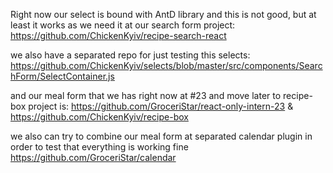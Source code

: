 Right now our select is bound with AntD library
and this is not good, but at least it works as we need it at our search form project: https://github.com/ChickenKyiv/recipe-search-react

we also have a separated repo for just testing this selects: https://github.com/ChickenKyiv/selects/blob/master/src/components/SearchForm/SelectContainer.js

and our meal form that we has right now at #23 and move later to recipe-box project is: https://github.com/GroceriStar/react-only-intern-23 & https://github.com/ChickenKyiv/recipe-box


we also can try to combine our meal form at separated calendar plugin in order to test that everything is working fine https://github.com/GroceriStar/calendar


<!---

[![npm version](https://badge.fury.io/js/%40groceristar%2Fgrocery-component.svg)](https://badge.fury.io/js/%40groceristar%2Fgrocery-component)

example how i use list:

```
// this is an ingredient for list
import React, { Component, Fragment } from 'react';

import List from './List/DefaultList'
or import from separated module via npm logic...

const IngredientsList = ({ ingredients, title }) => (

  <Fragment>
    <h2>{title}</h2>
    <DefaultList items={ingredients} />
  </Fragment>

);
```

 - for creating build run 'yarn clean && yarn build'
 - tests, lint, coverage is not working at this moment

---

-->


<!---
эта часть для курса, пока на нее забей.

https://medium.com/@Powderham/sharing-react-components-between-separate-projects-self-hosting-with-git-installing-with-yarn-npm-d3275b64239c
https://babeljs.io/docs/en/babel-preset-react
https://www.useloom.com/share/e5f01b62ff2441b9a60659cb3b2caa74

https://drive.google.com/file/d/1-X1I04sM4zKS0zqb_zbxC8HMv0ve2a42/view

https://drive.google.com/file/d/1N7RFOWRimN1tjVWh5JuFsTYAghvsmKzy/view

https://drive.google.com/file/d/1sqwIJOedsayeZ3lIq9j1_u_xCmDmYXw9/view

https://drive.google.com/file/d/15c0UwInohN9kb9mj4UM9hE3c-LwGKkXv/view

https://github.com/GroceriStar/es6-package/blob/master/package.json

https://rollupjs.org/guide/en#babel

https://github.com/GroceriStar/grocery-react-component/blob/master/package.json

https://medium.freecodecamp.org/how-to-make-a-beautiful-tiny-npm-package-and-publish-it-2881d4307f78

https://codeburst.io/how-to-create-and-publish-your-first-node-js-module-444e7585b738

https://medium.com/@Powderham/sharing-react-components-between-separate-projects-self-hosting-with-git-installing-with-yarn-npm-d3275b64239c

https://itsfoss.com/best-linux-screen-recorders/

https://www.creative-tim.com/product/rotating-css-card
https://github.com/codrops/DiagonalSlideshow/blob/master/index.html

-->


<!---



<p align="center">
  <a href="https://travis-ci.org/eunikitin/modern-package-boilerplate">
    <img src="https://travis-ci.org/eunikitin/modern-package-boilerplate.svg?branch=master" alt="Build Status">
  </a>
  <a href="https://coveralls.io/github/eunikitin/modern-package-boilerplate?branch=master">
    <img src="https://coveralls.io/repos/github/eunikitin/modern-package-boilerplate/badge.svg?branch=master" alt="Coverage Status">
  </a>
  <a href="https://david-dm.org/eunikitin/modern-package-boilerplate">
    <img src="https://david-dm.org/eunikitin/modern-package-boilerplate/status.svg" alt="dependencies Status">
  </a>
  <a href="https://david-dm.org/eunikitin/modern-package-boilerplate?type=dev">
    <img src="https://david-dm.org/eunikitin/modern-package-boilerplate/dev-status.svg" alt="devDependencies Status">
  </a>
  <a href="https://david-dm.org/eunikitin/modern-package-boilerplate?type=peer">
    <img src="https://david-dm.org/eunikitin/modern-package-boilerplate/peer-status.svg" alt="peerDependencies Status">
  </a>
</p>



# Groceristar-fetch module

#### Synopsis
  This is a module for using API like wrappers for getting food data for use in many projects. Just Like an database and fetch API in JS

[![Build Status](https://travis-ci.org/GroceriStar/groceristar-fetch.svg?branch=master)](https://travis-ci.org/GroceriStar/groceristar-fetch)
[![npm version](https://badge.fury.io/js/%40groceristar%2Fgrocery-component.svg)](https://badge.fury.io/js/%40groceristar%2Fgrocery-component)




[Introduction Article]()

[Trello board with current tasks]()

[Documentation Website]()


#### Installation

`npm install @groceristar/grocery-component`
or
`yarn add @groceristar/grocery-component`




#### Code Example

```
const { List } = require('@groceristar/grocery-component')


// returns

example
```



#### Tests

`npm test`


#### Contributors

@vadim9999, @atherdon


---
Tasks:
- [ ] [add tests]()
- [ ] [make build working nice]()
- [ ] ESLint resolver too https://medium.com/bootstart/why-you-should-use-babel-resolvers-210615fc41d
- [ ] ignore lib folder, so it will be created only when we publish it on npm. we don't need it locally. delete from source, then only ignore, so it wouldn't be at github repo...
---



[npm-run-script](https://docs.npmjs.com/cli/run-script)

[Introduction to NPM Scripts](https://medium.freecodecamp.org/introduction-to-npm-scripts-1dbb2ae01633)



@TODO add tests

Trello Board:

Sandbox Editor:

Created with help of this articles:
https://codeburst.io/how-to-create-and-publish-your-first-node-js-module-444e7585b738
https://medium.com/@adrianli/the-idiot-s-guide-to-publishing-a-react-component-to-npm-2b66b1ac03e0


-->
